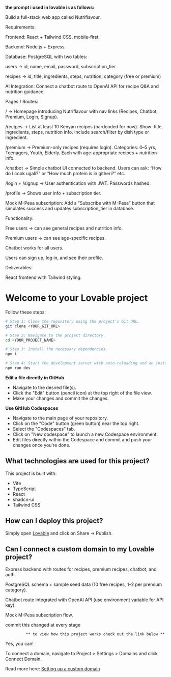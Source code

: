 **the prompt i used in lovable is as follows:**

Build a full-stack web app called Nutriflavour.

Requirements:

Frontend: React + Tailwind CSS, mobile-first.

Backend: Node.js + Express.

Database: PostgreSQL with two tables:

users → id, name, email, password, subscription_tier

recipes → id, title, ingredients, steps, nutrition, category (free or premium)

AI Integration: Connect a chatbot route to OpenAI API for recipe Q&A and nutrition guidance.

Pages / Routes:

/ → Homepage introducing Nutriflavour with nav links (Recipes, Chatbot, Premium, Login, Signup).

/recipes → List at least 10 Kenyan recipes (hardcoded for now). Show: title, ingredients, steps, nutrition info. Include search/filter by dish type or ingredient.

/premium → Premium-only recipes (requires login). Categories: 0–5 yrs, Teenagers, Youth, Elderly. Each with age-appropriate recipes + nutrition info.

/chatbot → Simple chatbot UI connected to backend. Users can ask: “How do I cook ugali?” or “How much protein is in githeri?” etc.

/login + /signup → User authentication with JWT. Passwords hashed.

/profile → Shows user info + subscription tier.

Mock M-Pesa subscription: Add a “Subscribe with M-Pesa” button that simulates success and updates subscription_tier in database.

Functionality:

Free users → can see general recipes and nutrition info.

Premium users → can see age-specific recipes.

Chatbot works for all users.

Users can sign up, log in, and see their profile.

Deliverables:

React frontend with Tailwind styling.
# Welcome to your Lovable project
Follow these steps:

```sh
# Step 1: Clone the repository using the project's Git URL.
git clone <YOUR_GIT_URL>

# Step 2: Navigate to the project directory.
cd <YOUR_PROJECT_NAME>

# Step 3: Install the necessary dependencies.
npm i

# Step 4: Start the development server with auto-reloading and an instant preview.
npm run dev
```

**Edit a file directly in GitHub**

- Navigate to the desired file(s).
- Click the "Edit" button (pencil icon) at the top right of the file view.
- Make your changes and commit the changes.

**Use GitHub Codespaces**

- Navigate to the main page of your repository.
- Click on the "Code" button (green button) near the top right.
- Select the "Codespaces" tab.
- Click on "New codespace" to launch a new Codespace environment.
- Edit files directly within the Codespace and commit and push your changes once you're done.

## What technologies are used for this project?

This project is built with:

- Vite
- TypeScript
- React
- shadcn-ui
- Tailwind CSS

## How can I deploy this project?

Simply open [Lovable](https://lovable.dev/projects/28546b9b-4f8f-4d50-acb2-c3640f684569) and click on Share -> Publish.

## Can I connect a custom domain to my Lovable project?
Express backend with routes for recipes, premium recipes, chatbot, and auth.

PostgreSQL schema + sample seed data (10 free recipes, 1–2 per premium category).

Chatbot route integrated with OpenAI API (use environment variable for API key).

Mock M-Pesa subscription flow.

commit this changed at every stage

             ** to view how this project works check out the link below **





Yes, you can!

To connect a domain, navigate to Project > Settings > Domains and click Connect Domain.

Read more here: [Setting up a custom domain](https://docs.lovable.dev/tips-tricks/custom-domain#step-by-step-guide)

